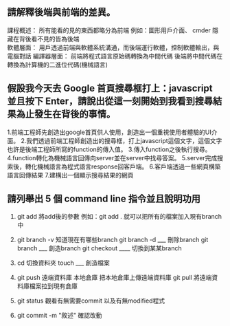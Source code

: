 ## 請解釋後端與前端的差異。

課程概述： 所有能看的見的東西都略分為前端 例如：圖形用戶介面、 cmder
           隱藏在背後看不見的皆為後端   
軟體層面： 用戶透過前端與軟體系統溝通，而後端運行軟體，控制軟體輸出，與電腦對話
編譯器層面： 前端將程式語言原始碼轉換為中間代碼
             後端將中間代碼在轉換為計算機的二進位代碼(機械語言)

## 假設我今天去 Google 首頁搜尋框打上：javascript 並且按下 Enter，請說出從這一刻開始到我看到搜尋結果為止發生在背後的事情。

1.前端工程師先創造出google首頁供人使用，創造出一個重視使用者體驗的UI介面。
2.我們透過前端工程師創造出的搜尋框，打上javascript這個文字，這個文字也許是後端工程師所寫的function的傳入值。
3.傳入function之後執行搜尋。
4.function轉化為機械語言回傳向server並在server中找尋答案。
5.server完成搜索後，轉化機械語言為程式語言response回客戶端。
6.客戶端透過一些網頁構築語言回傳結果
7.建構出一個顯示搜尋結果的網頁

## 請列舉出 5 個 command line 指令並且說明功用

1. git add 將add後的參數  例如：git add . 就可以把所有的檔案加入現有branch中

2. git branch -v 知道現在有哪些branch
   git branch -d ___ 刪除branch
   git branch ___  創造branch
   git checkout ____ 切換到某某branch

3. cd 切換資料夾
   touch ___ 創造檔案

4. git push 遠端資料庫 本地倉庫  把本地倉庫上傳遠端資料庫
   git pull 將遠端資料庫檔案拉到現有倉庫

5. git status 觀看有無需要commit 以及有無modified程式

6. git commit -m "敘述"  確認改動 

   